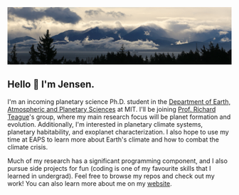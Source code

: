 ![photo of the Olympic Mountains as seen from British Columbia, taken by me](banner.jpg)

## Hello :wave: I'm Jensen.

I'm an incoming planetary science Ph.D. student in the [Department of Earth, Atmospheric and Planetary Sciences](https://eapsweb.mit.edu/) at MIT. I'll be joining [Prof. Richard Teague](https://richteague.github.io/)'s group, where my main research focus will be planet formation and evolution. Additionally, I'm interested in planetary climate systems, planetary habitability, and exoplanet characterization. I also hope to use my time at EAPS to learn more about Earth's climate and how to combat the climate crisis.

Much of my research has a significant programming component, and I also pursue side projects for fun (coding is one of my favourite skills that I learned in undergrad). Feel free to browse my repos and check out my work! You can also learn more about me on my [website](jensenlawrence.github.io).
